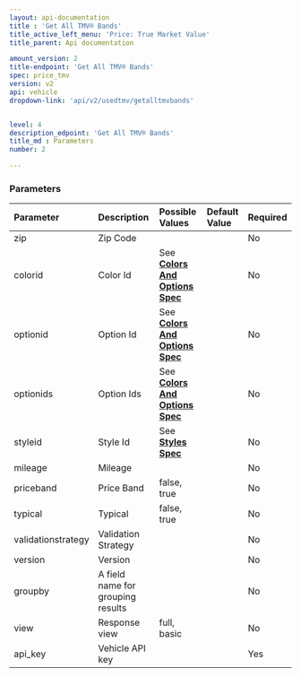 ```yaml
---
layout: api-documentation
title : 'Get All TMV® Bands'
title_active_left_menu: 'Price: True Market Value'
title_parent: Api documentation

amount_version: 2
title-endpoint: 'Get All TMV® Bands'
spec: price_tmv
version: v2
api: vehicle
dropdown-link: 'api/v2/usedtmv/getalltmvbands'


level: 4
description_edpoint: 'Get All TMV® Bands'
title_md : Parameters
number: 2

---
```


### Parameters

| Parameter          | Description                       | Possible Values                                                                           | Default Value | Required |
|:-------------------|:----------------------------------|:------------------------------------------------------------------------------------------|:------------- |:-------- |
| zip                | Zip Code                          |                                                                                           |               | No       |
| colorid            | Color Id   | See [**Colors And Options Spec**](/api-documentation/vehicle/spec_colors_and_options/v3/) | | No |
| optionid           | Option Id  | See [**Colors And Options Spec**](/api-documentation/vehicle/spec_colors_and_options/v3/) | | No |
| optionids          | Option Ids | See [**Colors And Options Spec**](/api-documentation/vehicle/spec_colors_and_options/v3/) | | No |
| styleid            | Style Id   | See [**Styles Spec**](/api-documentation/vehicle/spec_style/v3/)                          | | No |
| mileage            | Mileage                           |                                                                                           |               | No       |
| priceband          | Price Band                        | false, true                                                                               |               | No       |
| typical            | Typical                           | false, true                                                                               |               | No       |
| validationstrategy | Validation Strategy               |                                                                                           |               | No       |
| version            | Version                           |                                                                                           |               | No       |
| groupby            | A field name for grouping results |                                                                                           |               | No       |
| view               | Response view                     | full, basic                                                                               |               | No       |
| api_key            | Vehicle API key                   |                                                                                           |               | Yes      |